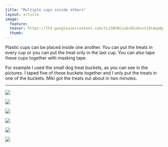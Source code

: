 ```yaml
---
title: "Multiple cups inside others"
layout: article
image:
  feature:
  teaser: https://lh3.googleusercontent.com/tL2SBY6Cuubc0Sz6uvVj6tAqaQp0A8hzrLD4zfX5OeI=w245
  thumb:
---
```


Plastic cups can be placed inside one another. You can put the treats in every cup or you can put the treat only in the last cup. You can also tape these cups together with masking tape.

For example I used the small dog treat buckets, as you can see in the pictures. I taped five of these buckets together and I only put the treats in one of the buckets. Miki got the treats out about in two minutes.

---

[![](https://lh3.googleusercontent.com/p19iLoKC4eG9Xh0j9cFJiF4dLEbYShreMIdfSCEQc0E=w800)](https://lh3.googleusercontent.com/p19iLoKC4eG9Xh0j9cFJiF4dLEbYShreMIdfSCEQc0E=s0)

[![](https://lh3.googleusercontent.com/m_BmDOuA-VX51C3lQ2hHfSP4Btu1QZ8i048GzehU5Xc=w800)](https://lh3.googleusercontent.com/m_BmDOuA-VX51C3lQ2hHfSP4Btu1QZ8i048GzehU5Xc=s0)

[![](https://lh3.googleusercontent.com/lIkiViKsYUqNQ8LTFtxOomsiMSw8OsALNafHddE6EN4=w800)](https://lh3.googleusercontent.com/lIkiViKsYUqNQ8LTFtxOomsiMSw8OsALNafHddE6EN4=s0)

[![](https://lh3.googleusercontent.com/AZoa487LuBzeUQo0d85eIfKPppvlz82YAy1CRHgfoQI=w800)](https://lh3.googleusercontent.com/AZoa487LuBzeUQo0d85eIfKPppvlz82YAy1CRHgfoQI=s0)

[![](https://lh3.googleusercontent.com/FuTq4SwbmDD4B51bYNyfLSgXtqawvbkA351tu3H5n6o=w800)](https://lh3.googleusercontent.com/FuTq4SwbmDD4B51bYNyfLSgXtqawvbkA351tu3H5n6o=s0)

[![](https://lh3.googleusercontent.com/_UnlamL186uARWFo_WTNMqKvgq2NmtEaRcNSfQaW3nM=w800)](https://lh3.googleusercontent.com/_UnlamL186uARWFo_WTNMqKvgq2NmtEaRcNSfQaW3nM=s0)
